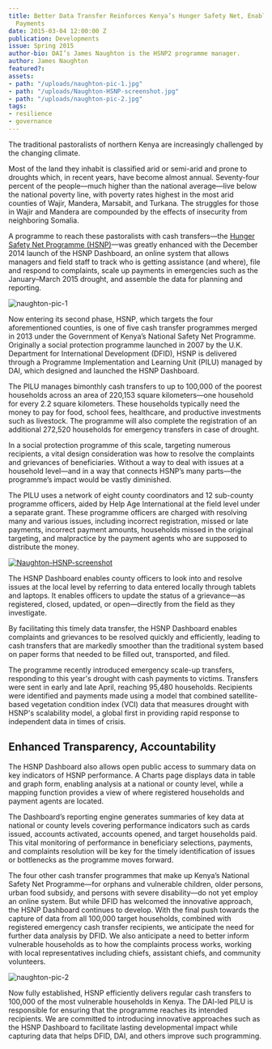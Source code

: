 ```yaml
---
title: Better Data Transfer Reinforces Kenya’s Hunger Safety Net, Enables Emergency
  Payments
date: 2015-03-04 12:00:00 Z
publication: Developments
issue: Spring 2015
author-bio: DAI’s James Naughton is the HSNP2 programme manager.
author: James Naughton
featured?: 
assets:
- path: "/uploads/naughton-pic-1.jpg"
- path: "/uploads/Naughton-HSNP-screenshot.jpg"
- path: "/uploads/naughton-pic-2.jpg"
tags:
- resilience
- governance
---
```


The traditional pastoralists of northern Kenya are increasingly challenged by the changing climate.

Most of the land they inhabit is classified arid or semi-arid and prone to droughts which, in recent years, have become almost annual. Seventy-four percent of the people—much higher than the national average—live below the national poverty line, with poverty rates highest in the most arid counties of Wajir, Mandera, Marsabit, and Turkana. The struggles for those in Wajir and Mandera are compounded by the effects of insecurity from neighboring Somalia.



A programme to reach these pastoralists with cash transfers—the [Hunger Safety Net Programme (HSNP)](http://dai.com/our-work/projects/kenya%E2%80%94hunger-safety-net-programme-phase-2-hsnp2)—was greatly enhanced with the December 2014 launch of the HSNP Dashboard, an online system that allows managers and field staff to track who is getting assistance (and where), file and respond to complaints, scale up payments in emergencies such as the January–March 2015 drought, and assemble the data for planning and reporting.

![naughton-pic-1](/uploads/naughton-pic-1.jpg "HSNP staff explaining the programme at a baraza at Got Ade, Wajir.") 

Now entering its second phase, HSNP, which targets the four aforementioned counties, is one of five cash transfer programmes merged in 2013 under the Government of Kenya’s National Safety Net Programme. Originally a social protection programme launched in 2007 by the U.K. Department for International Development (DFID), HSNP is delivered through a Programme Implementation and Learning Unit (PILU) managed by DAI, which designed and launched the HSNP Dashboard.

The PILU manages bimonthly cash transfers to up to 100,000 of the poorest households across an area of 220,153 square kilometers—one household for every 2.2 square kilometers. These households typically need the money to pay for food, school fees, healthcare, and productive investments such as livestock. The programme will also complete the registration of an additional 272,520 households for emergency transfers in case of drought.

In a social protection programme of this scale, targeting numerous recipients, a vital design consideration was how to resolve the complaints and grievances of beneficiaries. Without a way to deal with issues at a household level—and in a way that connects HSNP’s many parts—the programme’s impact would be vastly diminished.

The PILU uses a network of eight county coordinators and 12 sub-county programme officers, aided by Help Age International at the field level under a separate grant. These programme officers are charged with resolving many and various issues, including incorrect registration, missed or late payments, incorrect payment amounts, households missed in the original targeting, and malpractice by the payment agents who are supposed to distribute the money.

[![Naughton-HSNP-screenshot](/uploads/Naughton-HSNP-screenshot.jpg)](http://www.hsnp.or.ke/index.php/dashboards/at-a-glance) 

The HSNP Dashboard enables county officers to look into and resolve issues at the local level by referring to data entered locally through tablets and laptops. It enables officers to update the status of a grievance—as registered, closed, updated, or open—directly from the field as they investigate.

By facilitating this timely data transfer, the HSNP Dashboard enables complaints and grievances to be resolved quickly and efficiently, leading to cash transfers that are markedly smoother than the traditional system based on paper forms that needed to be filled out, transported, and filed.

The programme recently introduced emergency scale-up transfers, responding to this year's drought with cash payments to victims. Transfers were sent in early and late April, reaching 95,480 households. Recipients were identified and payments made using a model that combined satellite-based vegetation condition index (VCI) data that measures drought with HSNP's scalability model, a global first in providing rapid response to independent data in times of crisis. 

## Enhanced Transparency, Accountability

The HSNP Dashboard also allows open public access to summary data on key indicators of HSNP performance. A Charts page displays data in table and graph form, enabling analysis at a national or county level, while a mapping function provides a view of where registered households and payment agents are located.

The Dashboard’s reporting engine generates summaries of key data at national or county levels covering performance indicators such as cards issued, accounts activated, accounts opened, and target households paid. This vital monitoring of performance in beneficiary selections, payments, and complaints resolution will be key for the timely identification of issues or bottlenecks as the programme moves forward.

The four other cash transfer programmes that make up Kenya’s National Safety Net Programme—for orphans and vulnerable children, older persons, urban food subsidy, and persons with severe disability—do not yet employ an online system. But while DFID has welcomed the innovative approach, the HSNP Dashboard continues to develop. With the final push towards the capture of data from all 100,000 target households, combined with registered emergency cash transfer recipients, we anticipate the need for further data analysis by DFID. We also anticipate a need to better inform vulnerable households as to how the complaints process works, working with local representatives including chiefs, assistant chiefs, and community volunteers.

![naughton-pic-2](/uploads/naughton-pic-2.jpg "A beneficiary at Kataboi, Turkana.") 

Now fully established, HSNP efficiently delivers regular cash transfers to 100,000 of the most vulnerable households in Kenya. The DAI-led PILU is responsible for ensuring that the programme reaches its intended recipients. We are committed to introducing innovative approaches such as the HSNP Dashboard to facilitate lasting developmental impact while capturing data that helps DFID, DAI, and others improve such programming.
